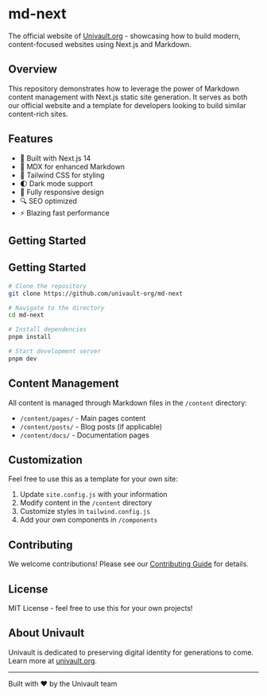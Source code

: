 # md-next

The official website of [Univault.org](https://univault.org) - showcasing how to build modern, content-focused websites using Next.js and Markdown.

## Overview

This repository demonstrates how to leverage the power of Markdown content management with Next.js static site generation. It serves as both our official website and a template for developers looking to build similar content-rich sites.

## Features

- 🚀 Built with Next.js 14
- 📝 MDX for enhanced Markdown
- 🎨 Tailwind CSS for styling
- 🌓 Dark mode support
- 📱 Fully responsive design
- 🔍 SEO optimized
- ⚡ Blazing fast performance

## Getting Started

## Getting Started

```bash
# Clone the repository
git clone https://github.com/univault-org/md-next

# Navigate to the directory
cd md-next

# Install dependencies
pnpm install

# Start development server
pnpm dev
```

## Content Management

All content is managed through Markdown files in the `/content` directory:
- `/content/pages/` - Main pages content
- `/content/posts/` - Blog posts (if applicable)
- `/content/docs/` - Documentation pages

## Customization

Feel free to use this as a template for your own site:

1. Update `site.config.js` with your information
2. Modify content in the `/content` directory
3. Customize styles in `tailwind.config.js`
4. Add your own components in `/components`

## Contributing

We welcome contributions! Please see our [Contributing Guide](CONTRIBUTING.md) for details.

## License

MIT License - feel free to use this for your own projects!

## About Univault

Univault is dedicated to preserving digital identity for generations to come. Learn more at [univault.org](https://univault.org).

---

Built with ❤️ by the Univault team